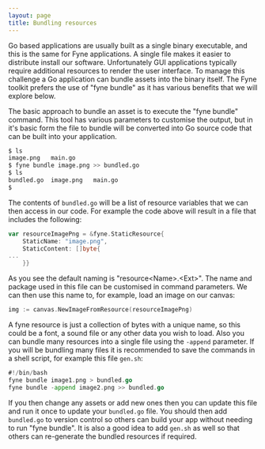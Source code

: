 ```yaml
---
layout: page
title: Bundling resources 
---
```


Go based applications are usually built as a single binary executable, and this is the same for Fyne applications.
A single file makes it easier to distribute install our software. Unfortunately GUI
applications typically require additional resources to render the user interface.
To manage this challenge a Go application can bundle assets into the binary itself. The Fyne toolkit prefers the use of "fyne bundle" as it has various benefits that we will explore below.

The basic approach to bundle an asset is to execute the "fyne bundle" command.
This tool has various parameters to customise the output, but in it's basic form the
file to bundle will be converted into Go source code that can be built into your application.

```bash
$ ls
image.png	main.go
$ fyne bundle image.png >> bundled.go
$ ls
bundled.go	image.png	main.go
$ 
```

The contents of `bundled.go` will be a list of resource variables that we can then access in our code. For example the code above will result in a file that includes the following:

```go
var resourceImagePng = &fyne.StaticResource{
	StaticName: "image.png",
	StaticContent: []byte{
...
	}}
```

As you see the default naming is "resource\<Name\>.\<Ext\>". The name and package used in this file can be customised in command parameters. We can then use this name to,
for example, load an image on our canvas:

```go
img := canvas.NewImageFromResource(resourceImagePng)
```

A fyne resource is just a collection of bytes with a unique name, so this could be
a font, a sound file or any other data you wish to load. Also you can bundle many resources into a single file using the `-append` parameter. If you will be bundling many files it is recommended to save the commands in a shell script, for example this file `gen.sh`:

```go
#!/bin/bash
fyne bundle image1.png > bundled.go
fyne bundle -append image2.png >> bundled.go
```

If you then change any assets or add new ones then you can update this file and run it once to update your `bundled.go` file.
You should then add `bundled.go` to version control so others can build your app
without needing to run "fyne bundle". It is also a good idea to add `gen.sh` as well
so that others can re-generate the bundled resources if required.
